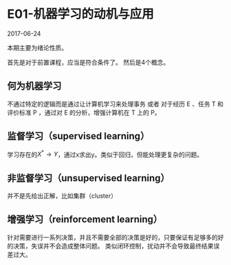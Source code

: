 E01-机器学习的动机与应用
====

2017-06-24

本期主要为绪论性质。

首先是对于前置课程，应当是符合条件了。
然后是4个概念。

何为机器学习
------

不通过特定的逻辑而是通过让计算机学习来处理事务
或者
对于经历 E 、任务 T 和评价标准 P ，通过对 E 的分析，增强计算机在 T 上的 P。

监督学习（supervised learning）
-------------------------

学习存在的$X^* \rightarrow Y$，通过x求出y。类似于回归，但能处理更复杂的问题。

非监督学习（unsupervised learning）
----------------------------

并不是先给出正解，比如集群（cluster）

增强学习（reinforcement learning）
----------------------------

针对需要进行一系列决策，并且不需要全部的决策是好的，只要保证有足够多的好的决策，失误并不会造成整体问题。
类似闭环控制，扰动并不会导致最终结果误差过大。
